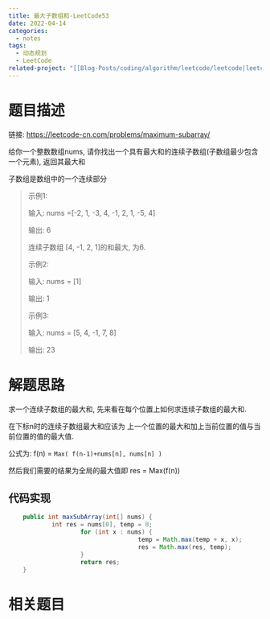 ```yaml
---
title: 最大子数组和-LeetCode53
date: 2022-04-14
categories:
  - notes
tags:
  - 动态规划
  - LeetCode
related-project: "[[Blog-Posts/coding/algorithm/leetcode/leetcode|leetcode]]"
---
```


# 题目描述

链接: https://leetcode-cn.com/problems/maximum-subarray/

给你一个整数数组nums, 请你找出一个具有最大和的连续子数组(子数组最少包含一个元素), 返回其最大和

子数组是数组中的一个连续部分

> 示例1:
>
> 输入: nums =\[-2, 1, -3, 4, -1, 2, 1, -5, 4]
>
> 输出: 6
>
> 连续子数组 \[4, -1, 2, 1]的和最大, 为6.
>
> 示例2:
>
> 输入: nums = \[1]
>
> 输出: 1
>
> 示例3:
>
> 输入: nums = \[5, 4, -1, 7, 8]
>
> 输出: 23

<!--more-->

# 解题思路

求一个连续子数组的最大和, 先来看在每个位置上如何求连续子数组的最大和.

在下标n时的连续子数组最大和应该为 上一个位置的最大和加上当前位置的值与当前位置的值的最大值.

公式为: f(n) = `Max( f(n-1)+nums[n], nums[n] )`

然后我们需要的结果为全局的最大值即 res = Max(f(n))

## 代码实现

```java
	public int maxSubArray(int[] nums) {
		    int res = nums[0], temp = 0;
				    for (int x : nums) {
					    		    temp = Math.max(temp + x, x);
					    		    res = Math.max(res, temp);
				    }
		    		return res;
	}
```

# 相关题目

